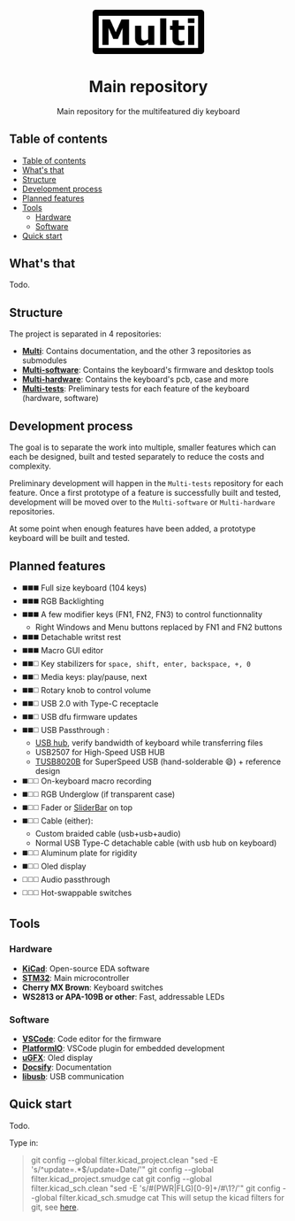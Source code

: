 <p align="center">
  <a href="https://github.com/Multi-keyboard/Multi">
    <img src="docs/resources/logo.png" width="40%">
  </a>
  <h1 align="center"">Main repository</h1>

  <p align="center">
    Main repository for the multifeatured diy keyboard
  </p>
</p>

## Table of contents

- [Table of contents](#table-of-contents)
- [What's that](#whats-that)
- [Structure](#structure)
- [Development process](#development-process)
- [Planned features](#planned-features)
- [Tools](#tools)
  - [Hardware](#hardware)
  - [Software](#software)
- [Quick start](#quick-start)

## What's that

Todo.

## Structure

The project is separated in 4 repositories:

- **[Multi](https://github.com/Multi-keyboard/Multi)**: Contains documentation, and the other 3 repositories as submodules
- **[Multi-software](https://github.com/Multi-keyboard/Multi-software)**: Contains the keyboard's firmware and desktop tools
- **[Multi-hardware](https://github.com/Multi-keyboard/Multi-hardware)**: Contains the keyboard's pcb, case and more
- **[Multi-tests](https://github.com/Multi-keyboard/Multi-tests)**: Preliminary tests for each feature of the keyboard (hardware, software)

## Development process

The goal is to separate the work into multiple, smaller features which can each be designed, built and tested separately to reduce the costs and complexity.

Preliminary development will happen in the `Multi-tests` repository for each feature. Once a first prototype of a feature is successfully built and tested, development will be moved over to the `Multi-software` or `Multi-hardware` repositories.

At some point when enough features have been added, a prototype keyboard will be built and tested.

## Planned features

- :black_medium_square::black_medium_square::black_medium_square: Full size keyboard (104 keys)
- :black_medium_square::black_medium_square::black_medium_square: RGB Backlighting
- :black_medium_square::black_medium_square::black_medium_square: A few modifier keys (FN1, FN2, FN3) to control functionnality
  - Right Windows and Menu buttons replaced by FN1 and FN2 buttons
- :black_medium_square::black_medium_square::black_medium_square: Detachable writst rest
- :black_medium_square::black_medium_square::black_medium_square: Macro GUI editor
- :black_medium_square::black_medium_square::white_medium_square: Key stabilizers for `space, shift, enter, backspace, +, 0`
- :black_medium_square::black_medium_square::white_medium_square: Media keys: play/pause, next
- :black_medium_square::black_medium_square::white_medium_square: Rotary knob to control volume
- :black_medium_square::black_medium_square::white_medium_square: USB 2.0 with Type-C receptacle
- :black_medium_square::black_medium_square::white_medium_square: USB dfu firmware updates
- :black_medium_square::black_medium_square::white_medium_square: USB Passthrough :
  - [USB hub](https://hackaday.io/project/160872-4-port-usb-hub-in-a-square-inch), verify bandwidth of keyboard while transferring files
  - USB2507 for High-Speed USB HUB
  - [TUSB8020B](http://www.ti.com/product/TUSB8020B/toolssoftware) for SuperSpeed USB (hand-solderable :smile:) + reference design
- :black_medium_square::white_medium_square::white_medium_square: On-keyboard macro recording
- :black_medium_square::white_medium_square::white_medium_square: RGB Underglow (if transparent case)
- :black_medium_square::white_medium_square::white_medium_square: Fader or [SliderBar](https://github.com/Haellsigh/SliderBar) on top
- :black_medium_square::white_medium_square::white_medium_square: Cable (either):
  - Custom braided cable (usb+usb+audio)
  - Normal USB Type-C detachable cable (with usb hub on keyboard)
- :black_medium_square::white_medium_square::white_medium_square: Aluminum plate for rigidity
- :black_medium_square::white_medium_square::white_medium_square: Oled display
- :white_medium_square::white_medium_square::white_medium_square: Audio passthrough
- :white_medium_square::white_medium_square::white_medium_square: Hot-swappable switches

## Tools

### Hardware

- **[KiCad](https://kicad-pcb.org/)**: Open-source EDA software
- **[STM32](https://www.st.com/en/microcontrollers-microprocessors/stm32-32-bit-arm-cortex-mcus.html)**: Main microcontroller
- **Cherry MX Brown**: Keyboard switches
- **WS2813 or APA-109B or other**: Fast, addressable LEDs

### Software

- **[VSCode](https://code.visualstudio.com/)**: Code editor for the firmware
- **[PlatformIO](https://platformio.org/)**: VSCode plugin for embedded development
- **[uGFX](https://ugfx.io/)**: Oled display
- **[Docsify](https://docsify.js.org/)**: Documentation
- **[libusb](https://libusb.info/)**: USB communication

## Quick start

Todo.

Type in:
> git config --global filter.kicad_project.clean "sed -E 's/^update=.*$/update=Date/'"
> git config --global filter.kicad_project.smudge cat
> git config --global filter.kicad_sch.clean "sed -E 's/#(PWR|FLG)[0-9]+/#\1?/'"
> git config --global filter.kicad_sch.smudge cat
This will setup the kicad filters for git, see [here](https://jnavila.github.io/plotkicadsch/).